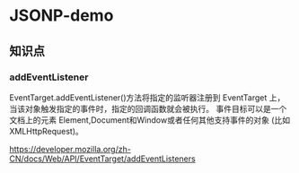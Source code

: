 # JSONP-demo
## 知识点
### addEventListener
EventTarget.addEventListener()方法将指定的监听器注册到 EventTarget 上，当该对象触发指定的事件时，指定的回调函数就会被执行。 事件目标可以是一个文档上的元素 Element,Document和Window或者任何其他支持事件的对象 (比如 XMLHttpRequest)。

https://developer.mozilla.org/zh-CN/docs/Web/API/EventTarget/addEventListeners